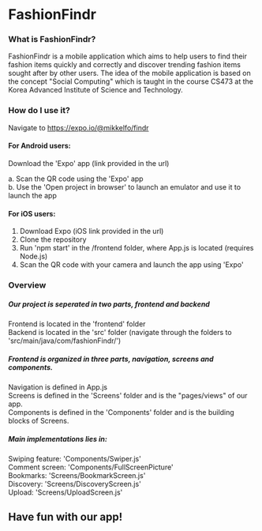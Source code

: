 # FashionFindr

### What is FashionFindr?
FashionFindr is a mobile application which aims to help users to find their fashion items 
quickly and correctly and discover trending fashion items sought after by other users. 
The idea of the mobile application is based on the concept "Social Computing" which is taught in the course CS473 at the
Korea Advanced Institute of Science and Technology.

### How do I use it?
Navigate to https://expo.io/@mikkelfo/findr

#### For Android users:
Download the 'Expo' app (link provided in the url)

a. Scan the QR code using the 'Expo' app <br/>
b. Use the 'Open project in browser' to launch an emulator and use it to launch the app <br/>

#### For iOS users:
1. Download Expo (iOS link provided in the url)
2. Clone the repository
3. Run 'npm start' in the /frontend folder, where App.js is located (requires Node.js)
4. Scan the QR code with your camera and launch the app using 'Expo'

### Overview
##### Our project is seperated in two parts, frontend and backend<br/>
Frontend is located in the 'frontend' folder<br/>
Backend is located in the 'src' folder (navigate through the folders to 'src/main/java/com/fashionFindr/')<br/>

##### Frontend is organized in three parts, navigation, screens and components.<br/>
Navigation is defined in App.js<br/>
Screens is defined in the 'Screens' folder and is the "pages/views" of our app.<br/>
Components is defined in the 'Components' folder and is the building blocks of Screens.<br/>

##### Main implementations lies in: 
Swiping feature: 'Components/Swiper.js' <br/>
Comment screen: 'Components/FullScreenPicture' <br/>
Bookmarks: 'Screens/BookmarkScreen.js' <br/>
Discovery: 'Screens/DiscoveryScreen.js' <br/>
Upload: 'Screens/UploadScreen.js'

## Have fun with our app! 
